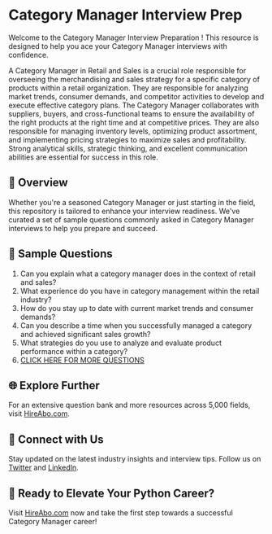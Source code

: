 # Category Manager Interview Prep

Welcome to the Category Manager Interview Preparation ! This resource is designed to help you ace your Category Manager interviews with confidence.

A Category Manager in Retail and Sales is a crucial role responsible for overseeing the merchandising and sales strategy for a specific category of products within a retail organization. They are responsible for analyzing market trends, consumer demands, and competitor activities to develop and execute effective category plans. The Category Manager collaborates with suppliers, buyers, and cross-functional teams to ensure the availability of the right products at the right time and at competitive prices. They are also responsible for managing inventory levels, optimizing product assortment, and implementing pricing strategies to maximize sales and profitability. Strong analytical skills, strategic thinking, and excellent communication abilities are essential for success in this role.

## 🚀 Overview

Whether you're a seasoned Category Manager or just starting in the field, this repository is tailored to enhance your interview readiness. We've curated a set of sample questions commonly asked in Category Manager interviews to help you prepare and succeed.

## 📝 Sample Questions

1. Can you explain what a category manager does in the context of retail and sales?
2. What experience do you have in category management within the retail industry?
3. How do you stay up to date with current market trends and consumer demands?
4. Can you describe a time when you successfully managed a category and achieved significant sales growth?
5. What strategies do you use to analyze and evaluate product performance within a category?
6. [CLICK HERE FOR MORE QUESTIONS](https://hireabo.com/job/22_3_6/Category%20Manager)

## 🌐 Explore Further

For an extensive question bank and more resources across 5,000 fields, visit [HireAbo.com](https://www.hireabo.com).

## 📱 Connect with Us

Stay updated on the latest industry insights and interview tips. Follow us on [Twitter](https://twitter.com/hireabo) and [LinkedIn](https://www.linkedin.com/in/hire-abo-3609972a8/).

## 🚀 Ready to Elevate Your Python Career?

Visit [HireAbo.com](https://www.hireabo.com) now and take the first step towards a successful Category Manager career!